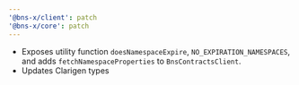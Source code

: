 ```yaml
---
'@bns-x/client': patch
'@bns-x/core': patch
---
```


- Exposes utility function `doesNamespaceExpire`, `NO_EXPIRATION_NAMESPACES`, and adds `fetchNamespaceProperties` to `BnsContractsClient`.
- Updates Clarigen types
